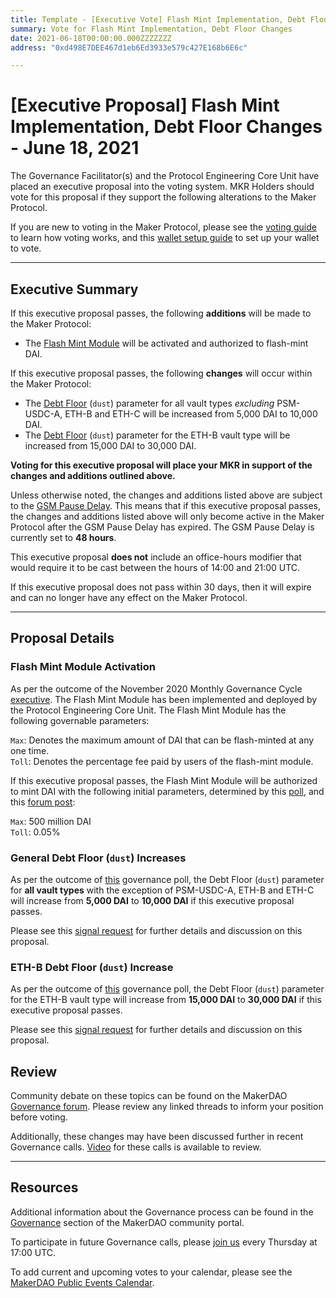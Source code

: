 ```yaml
---
title: Template - [Executive Vote] Flash Mint Implementation, Debt Floor Changes - June 18, 2021
summary: Vote for Flash Mint Implementation, Debt Floor Changes
date: 2021-06-18T00:00:00.000ZZZZZZZ
address: "0xd498E7DEE467d1eb6Ed3933e579c427E168b6E6c"

---
```

# [Executive Proposal] Flash Mint Implementation, Debt Floor Changes - June 18, 2021

The Governance Facilitator(s) and the Protocol Engineering Core Unit have placed an executive proposal into the voting system. MKR Holders should vote for this proposal if they support the following alterations to the Maker Protocol.

If you are new to voting in the Maker Protocol, please see the [voting guide](https://community-development.makerdao.com/en/learn/governance/how-voting-works/) to learn how voting works, and this [wallet setup guide](https://community-development.makerdao.com/en/learn/governance/voting-setup/) to set up your wallet to vote.

---

## Executive Summary

If this executive proposal passes, the following **additions** will be made to the Maker Protocol:
- The [Flash Mint Module](https://mips.makerdao.com/mips/details/MIP25) will be activated and authorized to flash-mint DAI.

If this executive proposal passes, the following **changes** will occur within the Maker Protocol:
- The [Debt Floor](https://community-development.makerdao.com/en/learn/governance/param-debt-floor) (`dust`) parameter for all vault types *excluding* PSM-USDC-A, ETH-B and ETH-C will be increased from 5,000 DAI to 10,000 DAI.
- The [Debt Floor](https://community-development.makerdao.com/en/learn/governance/param-debt-floor) (`dust`) parameter for the ETH-B vault type will be increased from 15,000 DAI to 30,000 DAI.

**Voting for this executive proposal will place your MKR in support of the changes and additions outlined above.**

Unless otherwise noted, the changes and additions listed above are subject to the [GSM Pause Delay](https://community-development.makerdao.com/en/learn/governance/param-gsm-pause-delay). This means that if this executive proposal passes, the changes and additions listed above will only become active in the Maker Protocol after the GSM Pause Delay has expired. The GSM Pause Delay is currently set to **48 hours**.

This executive proposal **does not** include an office-hours modifier that would require it to be cast between the hours of 14:00 and 21:00 UTC.

If this executive proposal does not pass within 30 days, then it will expire and can no longer have any effect on the Maker Protocol.

---

## Proposal Details

### Flash Mint Module Activation

As per the outcome of the November 2020 Monthly Governance Cycle [executive](https://vote.makerdao.com/executive/5fbb7ab169fd97001ae7442b?network=mainnet#proposal-detail). The Flash Mint Module has been implemented and deployed by the Protocol Engineering Core Unit. The Flash Mint Module has the following governable parameters:

`Max`: Denotes the maximum amount of DAI that can be flash-minted at any one time.  
`Toll`: Denotes the percentage fee paid by users of the flash-mint module.  

If this executive proposal passes, the Flash Mint Module will be authorized to mint DAI with the following initial parameters, determined by this [poll](https://vote.makerdao.com/polling/QmfXqV5V?network=mainnet#poll-detail), and this [forum post](https://forum.makerdao.com/t/flash-mint-module-initial-parameters/8835):

`Max`: 500 million DAI  
`Toll`: 0.05%  

### General Debt Floor (`dust`) Increases

As per the outcome of [this](https://vote.makerdao.com/polling/QmZRuAtn?network=mainnet) governance poll, the Debt Floor (`dust`) parameter for **all vault types** with the exception of PSM-USDC-A, ETH-B and ETH-C will increase from **5,000 DAI** to **10,000 DAI** if this executive proposal passes.

Please see this [signal request](https://forum.makerdao.com/t/signal-request-adjusting-dust-parameter-2021-3/8315) for further details and discussion on this proposal.


### ETH-B Debt Floor (`dust`) Increase

As per the outcome of [this](https://vote.makerdao.com/polling/QmZAc7U9?network=mainnet) governance poll, the Debt Floor (`dust`) parameter for the ETH-B vault type will increase from **15,000 DAI** to **30,000 DAI** if this executive proposal passes.

Please see this [signal request](https://forum.makerdao.com/t/signal-request-adjusting-dust-parameter-2021-3/8315) for further details and discussion on this proposal.

## Review

Community debate on these topics can be found on the MakerDAO [Governance forum](https://forum.makerdao.com/). Please review any linked threads to inform your position before voting.

Additionally, these changes may have been discussed further in recent Governance calls. [Video](https://www.youtube.com/playlist?list=PLLzkWCj8ywWNq5-90-Id6VPSsrk4OWVan) for these calls is available to review.

---

## Resources

Additional information about the Governance process can be found in the [Governance](https://community-development.makerdao.com/en/learn/governance) section of the MakerDAO community portal.

To participate in future Governance calls, please [join us](https://github.com/makerdao/community/tree/master/governance/governance-and-risk-meetings) every Thursday at 17:00 UTC.

To add current and upcoming votes to your calendar, please see the [MakerDAO Public Events Calendar](https://calendar.google.com/calendar/embed?src=makerdao.com_3efhm2ghipksegl009ktniomdk%40group.calendar.google.com&ctz=UTC&mode=week&showCalendars=0&showPrint=0).
